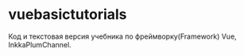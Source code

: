 # vuebasictutorials
Код и текстовая версия учебника по фреймворку(Framework) Vue, InkkaPlumChannel.

